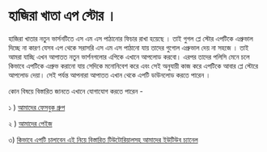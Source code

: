 # হাজিরা খাতা এপ স্টোর । 
হাজিরা খাতার নতুন ভার্সনটিতে এস এম এস পাঠানোর ফিচার রাখা হয়েছে । তাই গুগল প্লে স্টোর এপটিকে এপ্রুভাল দিচ্ছে না কারণ যেসব এপ থেকে সরাসরি এস এম এস পাঠানো যায় তাদের গুগোল এপ্রুভাল দেয় না সহজে । তাই আমরা যাচ্ছি এখন আপাতত নতুন ভার্শনগলোর এপিকে এখানে আপলোড করবো। এরপর তাদের পলিসি মেনে চলে কিভাবে এপটিকে এপ্রুভ করানো যায় সেদিকে মনোনিবেশ করে এবং সেই অনুযায়ী কাজ করে এপটিকে আবার প্লে স্টোরে আপলোড দেয়া। সেই পর্যন্ত আপনারা আপাতত এখান থেকে এপটি ডাউনলোড করতে পারেন । 

কোন বিষয়ে বিস্তারিত জানতে এখানে যোগাযোগ করতে পারেন - 

১ ) [আমাদের ফেসবুক গ্রুপ](https://www.facebook.com/groups/2035798976667483)

২ ) [আমাদের পেইজ](https://www.facebook.com/hazirakhata/)

৩) [কিভাবে এপটি চালাবেন এই নিয়ে বিস্তারিত টিউটোরিয়ালসহ আমাদের ইউটিউব চ্যানেল](https://www.youtube.com/channel/UC6UFSXRK8SL1Tp2NZp63OjA/playlists)
